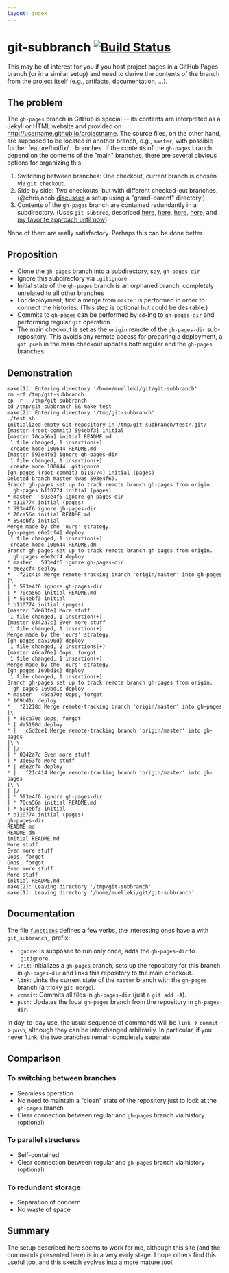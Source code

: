 ```yaml
---
layout: index
---
```


# git-subbranch [![Build Status](https://travis-ci.org/krlmlr/git-subbranch.svg?branch=master)](https://travis-ci.org/krlmlr/git-subbranch)

This may be of interest for you if you host project pages in a GitHub Pages branch (or in a similar setup) and need to derive the contents of the branch from the project itself (e.g., artifacts, documentation, ...).

## The problem

The `gh-pages` branch in GitHub is special -- its contents are interpreted as a Jekyll or HTML website and provided on http://username.github.io/projectname.  The source files, on the other hand, are supposed to be located in another branch, e.g., `master`, with possible further feature/hotfix/... branches.  If the contents of the `gh-pages` branch depend on the contents of the "main" branches, there are several obvious options for organizing this:

1. Switching between branches: One checkout, current branch is chosen via `git checkout`.
2. Side by side: Two checkouts, but with different checked-out branches. (@chrisjacob [discusses](https://gist.github.com/chrisjacob/833223) a setup using a "grand-parent" directory.)
3. Contents of the `gh-pages` branch are contained redundantly in a subdirectory. (Uses `git subtree`, described [here](https://gist.github.com/cobyism/4730490), [here](http://gsferreira.com/archive/2014/06/update-github-pages-using-a-project-subfolder/), [here](http://lukecod.es/2014/08/15/deploy-a-static-subdirectory-to-github-pages/), [here](http://happygiraffe.net/blog/2009/07/04/publishing-a-subdirectory-to-github-pages/), and [my favorite approach until now](https://github.com/johnmyleswhite/ProjectTemplate/blob/9374ccc80066f48c925a8e67f159b6602da7c3e8/Makefile#L9)).

None of them are really satisfactory. Perhaps this can be done better.


## Proposition

- Clone the `gh-pages` branch into a subdirectory, say, `gh-pages-dir`
- Ignore this subdirectory via `.gitignore`
- Initial state of the `gh-pages` branch is an orphaned branch, completely unrelated to all other branches
- For deployment, first a merge from `master` is performed in order to connect the histories.  (This step is optional but could be desirable.)
- Commits to `gh-pages` can be performed by `cd`-ing to `gh-pages-dir` and performing regular `git` operation
- The main checkout is set as the `origin` remote of the `gh-pages-dir` sub-repository. This avoids any remote access for preparing a deployment, a `git push` in the main checkout updates both regular and the `gh-pages` branches


## Demonstration

```
make[1]: Entering directory '/home/muelleki/git/git-subbranch'
rm -rf /tmp/git-subbranch
cp -r . /tmp/git-subbranch
cd /tmp/git-subbranch && make test
make[2]: Entering directory '/tmp/git-subbranch'
./test.sh
Initialized empty Git repository in /tmp/git-subbranch/test/.git/
[master (root-commit) 594ebf3] initial
[master 70ca56a] initial README.md
 1 file changed, 1 insertion(+)
 create mode 100644 README.md
[master 593e4f6] ignore gh-pages-dir
 1 file changed, 1 insertion(+)
 create mode 100644 .gitignore
[gh-pages (root-commit) b110774] initial (pages)
Deleted branch master (was 593e4f6).
Branch gh-pages set up to track remote branch gh-pages from origin.
  gh-pages b110774 initial (pages)
* master   593e4f6 ignore gh-pages-dir
* b110774 initial (pages)
* 593e4f6 ignore gh-pages-dir
* 70ca56a initial README.md
* 594ebf3 initial
Merge made by the 'ours' strategy.
[gh-pages e6e2cf4] deploy
 1 file changed, 1 insertion(+)
 create mode 100644 README.dm
Branch gh-pages set up to track remote branch gh-pages from origin.
  gh-pages e6e2cf4 deploy
* master   593e4f6 ignore gh-pages-dir
* e6e2cf4 deploy
*   f21c414 Merge remote-tracking branch 'origin/master' into gh-pages
|\  
| * 593e4f6 ignore gh-pages-dir
| * 70ca56a initial README.md
| * 594ebf3 initial
* b110774 initial (pages)
[master 3de63fe] More stuff
 1 file changed, 1 insertion(+)
[master 0342a7c] Even more stuff
 1 file changed, 1 insertion(+)
Merge made by the 'ours' strategy.
[gh-pages da5190d] deploy
 1 file changed, 2 insertions(+)
[master 46ca70e] Oops, forgot
 1 file changed, 1 insertion(+)
Merge made by the 'ours' strategy.
[gh-pages 169bd1c] deploy
 1 file changed, 1 insertion(+)
Branch gh-pages set up to track remote branch gh-pages from origin.
  gh-pages 169bd1c deploy
* master   46ca70e Oops, forgot
* 169bd1c deploy
*   f21218d Merge remote-tracking branch 'origin/master' into gh-pages
|\  
| * 46ca70e Oops, forgot
* | da5190d deploy
* |   c6d2ce1 Merge remote-tracking branch 'origin/master' into gh-pages
|\ \  
| |/  
| * 0342a7c Even more stuff
| * 3de63fe More stuff
* | e6e2cf4 deploy
* |   f21c414 Merge remote-tracking branch 'origin/master' into gh-pages
|\ \  
| |/  
| * 593e4f6 ignore gh-pages-dir
| * 70ca56a initial README.md
| * 594ebf3 initial
* b110774 initial (pages)
gh-pages-dir
README.md
README.dm
initial README.md
More stuff
Even more stuff
Oops, forgot
Oops, forgot
Even more stuff
More stuff
initial README.md
make[2]: Leaving directory '/tmp/git-subbranch'
make[1]: Leaving directory '/home/muelleki/git/git-subbranch'
```


## Documentation

The file [`functions`](https://github.com/krlmlr/git-subbranch/blob/master/functions) defines a few verbs, the interesting ones have a with `git_subbranch_` prefix:

- `ignore`: Is supposed to run only once, adds the `gh-pages-dir` to `.gitignore`.
- `init`: Initializes a `gh-pages` branch, sets up the repository for this branch in `gh-pages-dir` and links this repository to the main checkout.
- `link`: Links the current state of the `master` branch with the `gh-pages` branch (a tricky `git merge`).
- `commit`: Commits all files in `gh-pages-dir` (just a `git add -A`).
- `push`: Updates the local `gh-pages` branch from the repository in `gh-pages-dir`.

In day-to-day use, the usual sequence of commands will be `link` -> `commit` -> `push`, although they can be interchanged arbitrarily.  In particular, if you never `link`, the two branches remain completely separate.


## Comparison

### To switching between branches

- Seamless operation
- No need to maintain a "clean" state of the repository just to look at the `gh-pages` branch
- Clear connection between regular and `gh-pages` branch via history (optional)


### To parallel structures

- Self-contained
- Clear connection between regular and `gh-pages` branch via history (optional)


### To redundant storage

- Separation of concern
- No waste of space


## Summary

The setup described here seems to work for me, although this site (and the commands presented here) is in a very early stage.  I hope others find this useful too, and this sketch evolves into a more mature tool.
